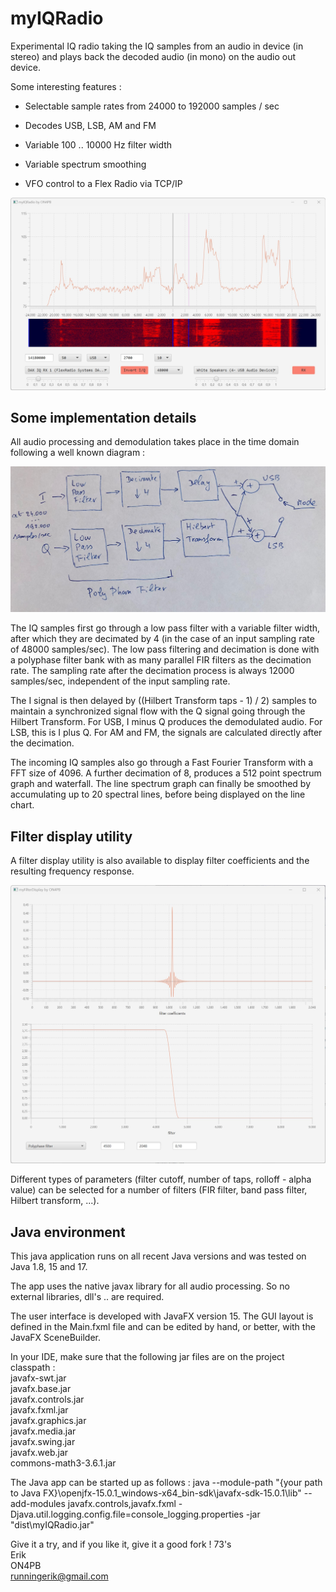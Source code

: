 # myIQRadio

Experimental IQ radio taking the IQ samples from an audio in device (in stereo) and plays back the decoded audio (in mono) on the audio out device.

Some interesting features :

- Selectable sample rates from 24000 to 192000 samples / sec

- Decodes USB, LSB, AM and FM
- Variable 100 .. 10000 Hz filter width
- Variable spectrum smoothing
- VFO control to a Flex Radio via TCP/IP

![Alt text](/screenshots/main.jpg)

## Some implementation details 

All audio processing and demodulation takes place in the time domain following a well known diagram :

![Alt text](/screenshots/demod.jpg)

The IQ samples first go through a low pass filter with a variable filter width, after which they are decimated by 4 (in the case of an input sampling rate of 48000 samples/sec).
The low pass filtering and decimation is done with a polyphase filter bank with as many parallel FIR filters as the decimation rate.
The sampling rate after the decimation process is always 12000 samples/sec, independent of the input sampling rate.

The I signal is then delayed by ((Hilbert Transform taps - 1) / 2) samples to maintain a synchronized signal flow with the Q signal going through the Hilbert Transform.
For USB, I minus Q produces the demodulated audio.
For LSB, this is I plus Q.
For AM and FM, the signals are calculated directly after the decimation.

The incoming IQ samples also go through a Fast Fourier Transform with a FFT size of 4096.
A further decimation of 8, produces a 512 point spectrum graph and waterfall.
The line spectrum graph can finally be smoothed by accumulating up to 20 spectral lines, before being displayed on the line chart.

## Filter display utility 

A filter display utility is also available to display filter coefficients and the resulting frequency response. 

![Alt text](/screenshots/filter.jpg)

Different types of parameters (filter cutoff, number of taps, rolloff - alpha value) can be selected for a number of filters (FIR filter, band pass filter, Hilbert transform, ...).


## Java environment

This java application runs on all recent Java versions and was tested on Java 1.8, 15 and 17.

The app uses the native javax library for all audio processing. So no external libraries, dll's .. are required.

The user interface is developed with JavaFX version 15. The GUI layout is defined in the Main.fxml file and can be edited by hand, or better, with the JavaFX SceneBuilder.

In your IDE, make sure that the following jar files are on the project classpath :  
javafx-swt.jar  
javafx.base.jar  
javafx.controls.jar  
javafx.fxml.jar  
javafx.graphics.jar  
javafx.media.jar  
javafx.swing.jar  
javafx.web.jar  
commons-math3-3.6.1.jar

The Java app can be started up as follows :
java --module-path "{your path to Java FX}\openjfx-15.0.1_windows-x64_bin-sdk\javafx-sdk-15.0.1\lib" --add-modules javafx.controls,javafx.fxml -Djava.util.logging.config.file=console_logging.properties -jar "dist\myIQRadio.jar"


Give it a try, and if you like it, give it a good fork !
73's  
Erik  
ON4PB  
runningerik@gmail.com  